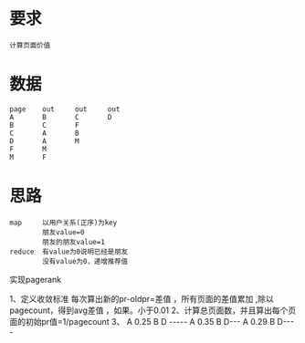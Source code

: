 
# 要求

    计算页面价值

# 数据

    page    out     out     out
    A       B       C       D
    B       C       F
    C       A       B
    D       A       M
    F       M
    M       F
        
# 思路

    map     以用户关系(正序)为key  
            朋友value=0
            朋友的朋友value=1
    reduce  有value为0说明已经是朋友
            没有value为0，递增推荐值

实现pagerank

1、定义收敛标准
	每次算出新的pr-oldpr=差值 ，所有页面的差值累加 ,除以pagecount，得到avg差值 ，如果。小于0.01
2、计算总页面数，并且算出每个页面的初始pr值=1/pagecount
3、
	A  0.25 B  D ----- A  0.35 B D--- A  0.29 B D----        